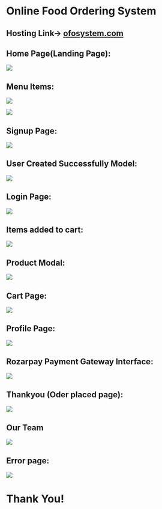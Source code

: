    # Online Food Ordering System 

## Hosting Link-> [ofosystem.com](https://ofosystem.herokuapp.com/)

## Home Page(Landing Page):

![](1.jpg)


## Menu Items:

![](2.jpg)

![](3.jpg)

## Signup Page:

![](signup.jpg)

## User Created Successfully Model:

![](user_created_successfully.jpg)

## Login Page:

![](6login.jpg)

## Items added to cart:

![](7.jpg)


## Product Modal:

![](product_modal.jpg)

 ## Cart Page:

![](cart_page.jpg)

## Profile Page:

![](profile_page.jpg)

## Rozarpay Payment Gateway Interface:

![](rozarpay_integration.jpg)

## Thankyou (Oder placed page):

![](thankyou_page.jpg)

## Our Team 

![](Our_Team.jpg)

## Error page:

![](error_page.jpg)


# Thank You!
